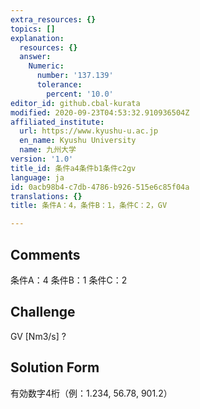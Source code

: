 ```yaml
---
extra_resources: {}
topics: []
explanation:
  resources: {}
  answer:
    Numeric:
      number: '137.139'
      tolerance:
        percent: '10.0'
editor_id: github.cbal-kurata
modified: 2020-09-23T04:53:32.910936504Z
affiliated_institute:
  url: https://www.kyushu-u.ac.jp
  en_name: Kyushu University
  name: 九州大学
version: '1.0'
title_id: 条件a4条件b1条件c2gv
language: ja
id: 0acb98b4-c7db-4786-b926-515e6c85f04a
translations: {}
title: 条件A：4，条件B：1，条件C：2，GV

---
```


## Comments
条件A：4
条件B：1
条件C：2

## Challenge
GV [Nm3/s] ?

## Solution Form
有効数字4桁（例：1.234,  56.78,  901.2）




